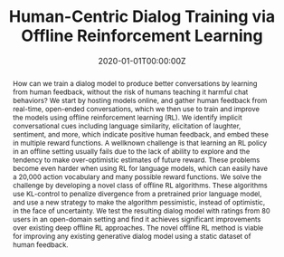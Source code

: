 ---
title: "Human-Centric Dialog Training via Offline Reinforcement Learning"
authors:
- admin
- J. H. Shen
- A. Ghandeharioun
- C. Ferguson
- A. Lapedriza
- N. Jones
- S. Gu
- R. Picard
date: "2020-01-01T00:00:00Z"
doi: ""

author_notes:
- "Equal contribution"
- "Equal contribution"
- ""
- ""
- ""
- ""
- ""
- ""

# Schedule page publish date (NOT publication's date).
publishDate: "2020-01-01T00:00:00Z"

# Publication type.
# Legend: 0 = Uncategorized; 1 = Conference paper; 2 = Journal article;
# 3 = Preprint / Working Paper; 4 = Report; 5 = Book; 6 = Book section;
# 7 = Thesis; 8 = Patent
publication_types: ["1"]

# Publication name and optional abbreviated publication name.
publication: In *Empirical Methods in Natural Language Processing (EMNLP)* 
publication_short: In *Empirical Methods in Natural Language Processing (EMNLP)* 

abstract: How can we train a dialog model to produce better conversations by learning from human feedback, without the risk of humans teaching it harmful chat behaviors? We start by hosting models online, and gather human feedback from real-time, open-ended conversations, which we then use to train and improve the models using offline reinforcement learning (RL). We identify implicit conversational cues including language similarity, elicitation of laughter, sentiment, and more, which indicate positive human feedback, and embed these in multiple reward functions. A wellknown challenge is that learning an RL policy in an offline setting usually fails due to the lack of ability to explore and the tendency to make over-optimistic estimates of future reward. These problems become even harder when using RL for language models, which can easily have a 20,000 action vocabulary and many possible reward functions. We solve the challenge by developing a novel class of offline RL algorithms. These algorithms use KL-control to penalize divergence from a pretrained prior language model, and use a new strategy to make the algorithm pessimistic, instead of optimistic, in the face of uncertainty. We test the resulting dialog model with ratings from 80 users in an open-domain setting and find it achieves significant improvements over existing deep offline RL approaches. The novel offline RL method is viable for improving any existing generative dialog model using a static dataset of human feedback.

# Summary. An optional shortened abstract.
summary: We train dialog models with interactive data from conversations with real humans, using a novel Offline RL technique based on KL-control. Rather than rely on manual ratings, we learn from implicit signals like sentiment, and show that this results in better performance.

tags:
- Human-AI Interaction
- Social Learning
- Affective Computing
- Offline RL
- Reinforcement Learning
featured: true

links:
- name: EMNLP Talk
  url: https://virtual.2020.emnlp.org/paper_main.2410.html
url_pdf: https://arxiv.org/pdf/2010.05848.pdf
url_code: https://github.com/natashamjaques/neural_chat
url_dataset: https://affect.media.mit.edu/neural_chat/datasets/reddit_casual_preprocessed.tar.gz
url_poster: ''
url_project: ''
url_slides: ''
url_source: ''
url_video: ''

# Featured image
# To use, add an image named `featured.jpg/png` to your page's folder. 
image:
  caption: ''
  focal_point: Center
  preview_only: false

# Associated Projects (optional).
#   Associate this publication with one or more of your projects.
#   Simply enter your project's folder or file name without extension.
#   E.g. `internal-project` references `content/project/internal-project/index.md`.
#   Otherwise, set `projects: []`.
projects: []

# Slides (optional).
#   Associate this publication with Markdown slides.
#   Simply enter your slide deck's filename without extension.
#   E.g. `slides: "example"` references `content/slides/example/index.md`.
#   Otherwise, set `slides: ""`.
slides: ""
---